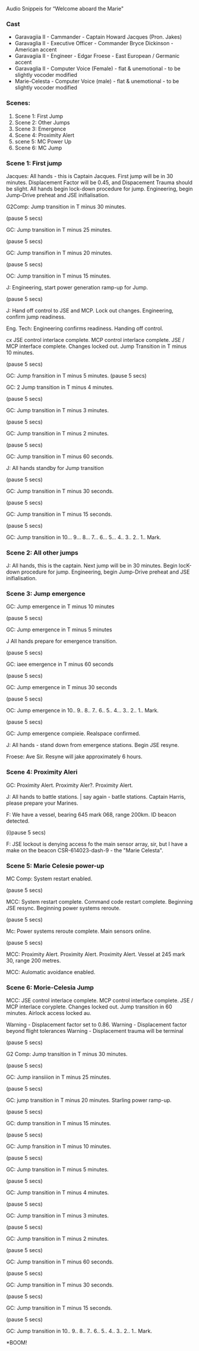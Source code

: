 Audio Snippeis for “Welcome aboard the Marie"


### Cast

* Garavagiia II - Cammander - Captain Howard Jacques (Pron. Jakes)
* Garavaglia II - Executive Officer - Commander Bryce Dickinson - American accent
* Garavagiia II - Engineer - Edgar Froese - East European / Germanic accent
* Garavaglia II - Computer Voice (Female) - flat & unemotional - to be slightly vocoder modified
* Marie-Celesta - Computer Voice (male) - flat & unemotional - to be slightly vocoder modified

### Scenes:

1. Scene 1: First Jump
2. Scene 2: Other Jumps
3. Scene 3: Emergence
4. Scene 4: Proximity Alert
5. scene 5: MC Power Up
6. Scene 6: MC Jump


### Scene 1: First jump

Jacques: All hands - this is Captain Jacques. First jump will be in 30 minutes.
Displacement Factor will be 0.45, and Dispacement Trauma should be
slight. All hands begin lock-down procedure for jump. Engineering,
begin Jump-Drive preheat and JSE inifialisation.

G2Comp: Jump transition in T minus 30 minutes.

(pause 5 secs)

GC: Jump transition in T minus 25 minutes.

(pause 5 secs)

GC: Jump transifion in T minus 20 minutes.

(pause 5 secs)

OC: Jump transition in T minus 15 minutes.

J: Engineering, start power generation ramp-up for Jump.

(pause 5 secs)

J: Hand off control to JSE and MCP. Lock out changes. Engineering,
confirm jump readiness.

Eng. Tech: Engineering confirms readiness. Handing off control.

cx JSE control interlace complete. MCP control interlace complete.
JSE / MCP interface complete. Changes locked out. Jump Transition in
T minus 10 minutes.

(pause 5 secs)

GC: Jump fransition in T minus 5 minutes.
(pause 5 secs)

GC: 2 Jump transition in T minus 4 minutes.

(pause 5 secs)

GC: Jump transition in T minus 3 minutes.

(pause 5 secs)

GC: Jump transition in T minus 2 minutes.

(pause 5 secs)

GC: Jump transition in T minus 60 seconds.

J: All hands standby for Jump transition

(pause 5 secs)

GC: Jump transition in T minus 30 seconds.

(pause 5 secs)

GC: Jump transition in T minus 15 seconds.

(pause 5 secs)

GC: Jump transition in 10... 9... 8... 7... 6... 5... 4.. 3.. 2.. 1..
Mark.

### Scene 2: All other jumps

J: All hands, this is the captain. Next jump will be in 30 minutes. Begin
locK-down procedure for jump. Engineering, begin Jump-Drive preheat
and JSE inifialisation.

### Scene 3: Jump emergence

GC: Jump emergence in T minus 10 minutes

(pause 5 secs)

GC: Jump emergence in T minus 5 minutes

J All hands prepare for emergence transition.

(pause 5 secs)

GC: iaee emergence in T minus 60 seconds

(pause 5 secs)

GC: Jump emergence in T minus 30 seconds

(pause 5 secs)

OC: Jump emergence in 10.. 9.. 8.. 7.. 6.. 5.. 4... 3.. 2.. 1..
Mark.

(pause 5 secs)

GC: Jump emergence compieie. Realspace confirmed.

J: All hands - stand down from emergence stations.
Begin JSE resyne.

Froese: Ave Sir. Resyne will jake approximately 6 hours.

### Scene 4: Proximity Aleri

GC: Proximity Alert. Proximity Aler?. Proximity Alert.

J: All hands to battle stations. | say again - batlle stations. Captain Harris,
please prepare your Marines.

F: We have a vessel, bearing 645 mark 068, range 200km. ID beacon
detected.

(i)pause 5 secs)

F: JSE lockout is denying access fo the main sensor array, sir, but I have a make on
the beacon CSR-614023-dash-9 - the "Marie Celesta".

### Scene 5: Marie Celesie power-up

MC Comp: System restart enabled.

(pause 5 secs)

MCC: System restart complete. Command code restart complete. Beginning
JSE resync. Beginning power systems reroute.

(pause 5 secs)

Mc: Power systems reroute complete. Main sensors online.

(pause 5 secs)

MCC: Proximity Alert. Proximity Alert. Proximity Alert. Vessel at 245 mark 30,
range 200 metres.

MCC: Aulomatic avoidance enabled.

### Scene 6: Morie-Celesia Jump

MCC: JSE control interlace complete. MCP control interface complete.
JSE / MCP interlace coryplete. Changes locked out. Jump transition
in 60 minutes. Airlock access locked au.

Warning - Displacement factor set to 0.86.
Warning - Displacement factor beyond flight tolerances
Warning - Displacement trauma will be terminal

(pause 5 secs)

G2 Comp: Jump transition in T minus 30 minutes.

(pause 5 secs)

GC: Jump iransiiion in T minus 25 minutes.

(pause 5 secs)

GC: jump transition in T minus 20 minutes. Starling power ramp-up.

(pause 5 secs)

GC: dump transition in T minus 15 minutes.

(pause 5 secs)

GC: Jump fransition in T minus 10 minutes.

(pause 5 secs)

GC: Jump transition in T minus 5 minutes.

(pause 5 secs)

GC: Jump transition in T minus 4 minutes.

(pause 5 secs)

GC: Jump transition in T minus 3 minutes.

(pause 5 secs)

GC: Jump transition in T minus 2 minutes.

(pause 5 secs)

GC: Jump transition in T minus 60 seconds.

(pause 5 secs)

GC: Jump transition in T minus 30 seconds.

(pause 5 secs)

GC: Jump transition in T minus 15 seconds.

(pause 5 secs)

GC: Jump transition in 10.. 9.. 8.. 7.. 6.. 5.. 4.. 3.. 2.. 1..
Mark.

*BOOM!
